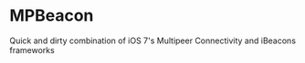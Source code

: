 MPBeacon
========

Quick and dirty combination of iOS 7's Multipeer Connectivity and iBeacons frameworks
